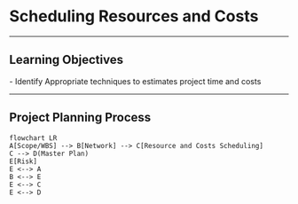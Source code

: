 <h1>Scheduling Resources and Costs</h1>

<hr>
<h2>Learning Objectives</h2>
- Identify Appropriate techniques to estimates project time and costs

---
<h2>Project Planning Process</h2>

```mermaid
flowchart LR
A[Scope/WBS] --> B[Network] --> C[Resource and Costs Scheduling]
C --> D(Master Plan)
E[Risk]
E <--> A 
B <--> E
E <--> C
E <--> D
```

